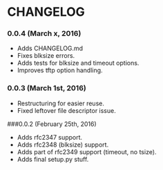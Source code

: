 # CHANGELOG

### 0.0.4 (March x, 2016)

- Adds CHANGELOG.md
- Fixes blksize errors.
- Adds tests for blksize and timeout options.
- Improves tftp option handling.


### 0.0.3 (March 1st, 2016)

- Restructuring for easier reuse.
- Fixed leftover file descriptor issue.

###0.0.2 (February 25th, 2016)

- Adds rfc2347 support.
- Adds rfc2348 (blksize) support.
- Adds part of rfc2349 support (timeout, no tsize).
- Adds final setup.py stuff.
